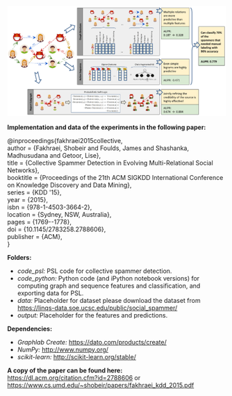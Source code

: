 ![Collective Spammer Detection in Evolving Multi-Relational Social Networks](fakhraei-kdd15.gif)
  
__Implementation and data of the experiments in the following paper:__  
  
@inproceedings{fakhraei2015collective,  
 author = {Fakhraei, Shobeir and Foulds, James and Shashanka, Madhusudana and Getoor, Lise},  
 title = {Collective Spammer Detection in Evolving Multi-Relational Social Networks},  
 booktitle = {Proceedings of the 21th ACM SIGKDD International Conference on Knowledge Discovery and Data Mining},  
 series = {KDD '15},  
 year = {2015},  
 isbn = {978-1-4503-3664-2},  
 location = {Sydney, NSW, Australia},  
 pages = {1769--1778},  
 doi = {10.1145/2783258.2788606},  
 publisher = {ACM},  
}   
  
__Folders:__  
+ _code_psl:_ PSL code for collective spammer detection.  
+ _code_python:_ Python code (and iPython notebook versions) for computing graph and sequence features and classification, and exporting data for PSL.  
+ _data:_ Placeholder for dataset please download the dataset from https://linqs-data.soe.ucsc.edu/public/social_spammer/  
+ _output:_ Placeholder for the features and predictions.  
  
__Dependencies:__  
+ _Graphlab Create:_ https://dato.com/products/create/  
+ _NumPy:_ http://www.numpy.org/  
+ _scikit-learn:_ http://scikit-learn.org/stable/  
  
__A copy of the paper can be found here:__  
https://dl.acm.org/citation.cfm?id=2788606 or https://www.cs.umd.edu/~shobeir/papers/fakhraei_kdd_2015.pdf
